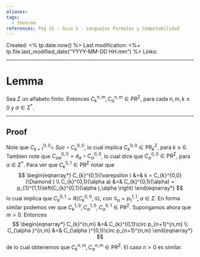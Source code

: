 ```yaml
---
aliases: 
tags:
  - theorem
references: Pag 15 - Guia 5 - Lenguajes Formales y Computabilidad
---
```

Created: <% tp.date.now() %>
Last modification: <%+ tp.file.last_modified_date("YYYY-MM-DD HH:mm") %>
Links: 

---
# Lemma
Sea $\Sigma$ un alfabeto finito. Entonces $C_{k}^{n,m},C_{\alpha }^{n,m}\in \mathrm{PR}^{\Sigma }$, para cada $n,m,k\geq 0$ y $\alpha \in \Sigma ^{\ast}$.

---
## Proof
Note que $C_{k+1}^{0,0}=$ $Suc\circ C_{k}^{0,0}$, lo cual implica $C_{k}^{0,0}\in \mathrm{PR}_{k}^{\Sigma }$, para $k\geq 0$. 
Tambien note que $C_{\alpha a}^{0,0}=d_{a}\circ C_{\alpha }^{0,0}$, lo cual dice que $C_{\alpha }^{0,0}\in \mathrm{PR}^{\Sigma }$, para $\alpha \in \Sigma ^{\ast}$. 
Para ver que $C_{k}^{0,1}\in \mathrm{PR}^{\Sigma }$ notar que
$$
\begin{eqnarray*}
C_{k}^{0,1}(\varepsilon ) &=& 
k = C_{k}^{0,0}(\Diamond ) 
\\
C_{k}^{0,1}(\alpha a) &=& 
C_{k}^{0,1}(\alpha) = p_{1}^{1,1}\left(C_{k}^{0,1}(\alpha ),\alpha \right)
\end{eqnarray*}
$$
lo cual implica que $C_{k}^{0,1}=R\left( C_{k}^{0,0},\mathcal{G}\right)$, con $\mathcal{G}_{a}=p_{1}^{1,1}$, $a\in \Sigma$. 
En forma similar podemos ver que $C_{k}^{1,0},C_{\alpha }^{1,0},C_{\alpha }^{0,1}\in \mathrm{PR}^{\Sigma }$. 
Supongamos ahora que $m>0$. Entonces
$$
\begin{eqnarray*}
C_{k}^{n,m} &=& 
C_{k}^{0,1}\circ p_{n+1}^{n,m} 
\\
C_{\alpha }^{n,m} &=&
C_{\alpha }^{0,1}\circ p_{n+1}^{n,m}
\end{eqnarray*}
$$
de lo cual obtenemos que $C_{k}^{n,m},C_{\alpha }^{n,m}\in \mathrm{PR}^{\Sigma }$. 
El caso $n>0$ es similar.